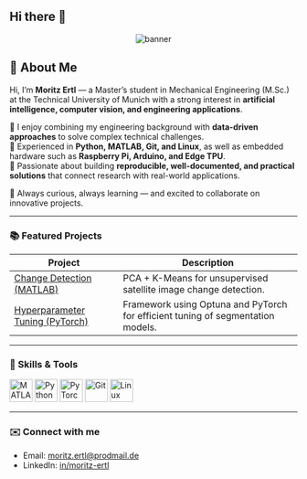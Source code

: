 ## Hi there 👋
<p align="center">
  <img src="https://capsule-render.vercel.app/api?type=waving&color=0:00c6ff,100:0072ff&text=Hi%2C+I%27m+Moritz+Ertl!&height=150&animation=fadeIn&fontColor=d9d9d9" alt="banner">
</p>

## 👋 About Me

Hi, I’m **Moritz Ertl** — a Master’s student in Mechanical Engineering (M.Sc.) at the Technical University of Munich with a strong interest in **artificial intelligence, computer vision, and engineering applications**.  

🔹 I enjoy combining my engineering background with **data-driven approaches** to solve complex technical challenges.  
🔹 Experienced in **Python, MATLAB, Git, and Linux**, as well as embedded hardware such as **Raspberry Pi, Arduino, and Edge TPU**.  
🔹 Passionate about building **reproducible, well-documented, and practical solutions** that connect research with real-world applications.  

🚀 Always curious, always learning — and excited to collaborate on innovative projects.  

---

### 📚 Featured Projects

| Project | Description |
|--------|-------------|
| [Change Detection (MATLAB)](https://github.com/moritz-ertl/change-detection-pca-kmeans) | PCA + K-Means for unsupervised satellite image change detection. |
| [Hyperparameter Tuning (PyTorch)](https://github.com/moritz-ertl/<your-repo-name>) | Framework using Optuna and PyTorch for efficient tuning of segmentation models. |

---

### 🔧 Skills & Tools  
<p align="left">
  <img src="https://cdn.jsdelivr.net/gh/devicons/devicon/icons/matlab/matlab-original.svg" alt="MATLAB" width="40"/>
  <img src="https://cdn.jsdelivr.net/gh/devicons/devicon/icons/python/python-original.svg" alt="Python" width="40"/>
  <img src="https://cdn.jsdelivr.net/gh/devicons/devicon/icons/pytorch/pytorch-original.svg" alt="PyTorch" width="40"/>
  <img src="https://cdn.jsdelivr.net/gh/devicons/devicon/icons/git/git-original.svg" alt="Git" width="40"/>
  <img src="https://cdn.jsdelivr.net/gh/devicons/devicon/icons/linux/linux-original.svg" alt="Linux" width="40"/>
</p>

---

### ✉️ Connect with me  
- Email: moritz.ertl@prodmail.de
- LinkedIn: [in/moritz-ertl](https://www.linkedin.com/in/ertlmoritz/)  

<!--
**ertlmoritz/ertlmoritz** is a ✨ _special_ ✨ repository because its `README.md` (this file) appears on your GitHub profile.

Here are some ideas to get you started:

- 🔭 I’m currently working on ...
- 🌱 I’m currently learning ...
- 👯 I’m looking to collaborate on ...
- 🤔 I’m looking for help with ...
- 💬 Ask me about ...
- 📫 How to reach me: ...
- 😄 Pronouns: ...
- ⚡ Fun fact: ...
-->
